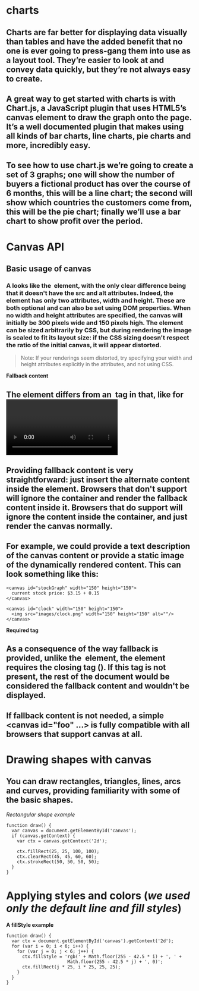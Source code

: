 # charts  
## Charts are far better for displaying data visually than tables and have the added benefit that no one is ever going to press-gang them into use as a layout tool. They’re easier to look at and convey data quickly, but they’re not always easy to create.

## A great way to get started with charts is with Chart.js, a JavaScript plugin that uses HTML5’s canvas element to draw the graph onto the page. It’s a well documented plugin that makes using all kinds of bar charts, line charts, pie charts and more, incredibly easy.

## To see how to use chart.js we’re going to create a set of 3 graphs; one will show the number of buyers a fictional product has over the course of 6 months, this will be a line chart; the second will show which countries the customers come from, this will be the pie chart; finally we’ll use a bar chart to show profit over the period.

# Canvas API
## Basic usage of canvas
### A <canvas> looks like the <img> element, with the only clear difference being that it doesn't have the src and alt attributes. Indeed, the <canvas> element has only two attributes, width and height. These are both optional and can also be set using DOM properties. When no width and height attributes are specified, the canvas will initially be 300 pixels wide and 150 pixels high. The element can be sized arbitrarily by CSS, but during rendering the image is scaled to fit its layout size: if the CSS sizing doesn't respect the ratio of the initial canvas, it will appear distorted.

> Note: If your renderings seem distorted, try specifying your width and height attributes explicitly in the <canvas> attributes, and not using CSS.

**Fallback content**

## The <canvas> element differs from an <img> tag in that, like for <video>, <audio>, or <picture> elements, it is easy to define some fallback content, to be displayed in older browsers not supporting it, like versions of Internet Explorer earlier than version 9 or textual browsers. You should always provide fallback content to be displayed by those browsers.

## Providing fallback content is very straightforward: just insert the alternate content inside the <canvas> element. Browsers that don't support <canvas> will ignore the container and render the fallback content inside it. Browsers that do support <canvas> will ignore the content inside the container, and just render the canvas normally.

## For example, we could provide a text description of the canvas content or provide a static image of the dynamically rendered content. This can look something like this:
```
<canvas id="stockGraph" width="150" height="150">
  current stock price: $3.15 + 0.15
</canvas>

<canvas id="clock" width="150" height="150">
  <img src="images/clock.png" width="150" height="150" alt=""/>
</canvas>

```

**Required </canvas> tag**

## As a consequence of the way fallback is provided, unlike the <img> element, the <canvas> element requires the closing tag (</canvas>). If this tag is not present, the rest of the document would be considered the fallback content and wouldn't be displayed.

## If fallback content is not needed, a simple <canvas id="foo" ...></canvas> is fully compatible with all browsers that support canvas at all.

# Drawing shapes with canvas

## You can  draw rectangles, triangles, lines, arcs and curves, providing familiarity with some of the basic shapes. 

*Rectangular shape example*

```
function draw() {
  var canvas = document.getElementById('canvas');
  if (canvas.getContext) {
    var ctx = canvas.getContext('2d');

    ctx.fillRect(25, 25, 100, 100);
    ctx.clearRect(45, 45, 60, 60);
    ctx.strokeRect(50, 50, 50, 50);
  }
}
```

# Applying styles and colors (*we used only the default line and fill styles*)

**A fillStyle example**

```
function draw() {
  var ctx = document.getElementById('canvas').getContext('2d');
  for (var i = 0; i < 6; i++) {
    for (var j = 0; j < 6; j++) {
      ctx.fillStyle = 'rgb(' + Math.floor(255 - 42.5 * i) + ', ' +
                       Math.floor(255 - 42.5 * j) + ', 0)';
      ctx.fillRect(j * 25, i * 25, 25, 25);
    }
  }
}

```
